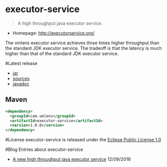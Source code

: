 # executor-service
> A high throughput java executor service.
- Homepage: http://executorservice.org/

The vmlens executor service achieves three times higher throughput than the standard JDK executor service.
The tradeoff is that the latency is much higher than that of the  standard JDK executor service. 



#Latest release
* [jar](http://search.maven.org/remotecontent?filepath=com/vmlens/executor-service/1.0.0/executor-service-1.0.0.jar) 
* [sources](http://search.maven.org/remotecontent?filepath=com/vmlens/executor-service/1.0.0/executor-service-1.0.0-sources.jar) 
* [javadoc](http://search.maven.org/remotecontent?filepath=com/vmlens/executor-service/1.0.0/executor-service-1.0.0-javadoc.jar) 

 



## Maven
```xml
<dependency>
  <groupId>com.vmlens</groupId>
  <artifactId>executor-service</artifactId>
  <version>1.0.0</version>
</dependency>
```

#License
executor-service is released under the [Eclipse Public License 1.0](http://www.eclipse.org/legal/epl-v10.html)

#Blog Entries about executor-service
 * [A new high throughput java executor service](http://vmlens.com/articles/a-new-high-throughput-java-executor-service/) 12/09/2016

